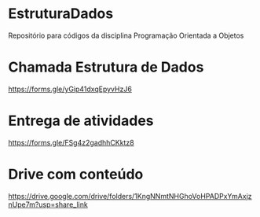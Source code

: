 # EstruturaDados

Repositório para códigos da disciplina Programação Orientada a Objetos

# Chamada Estrutura de Dados

https://forms.gle/yGip41dxqEpyvHzJ6

# Entrega de atividades

https://forms.gle/FSg4z2gadhhCKktz8

# Drive com conteúdo

https://drive.google.com/drive/folders/1KngNNmtNHGhoVoHPADPxYmAxjznUpe7m?usp=share_link